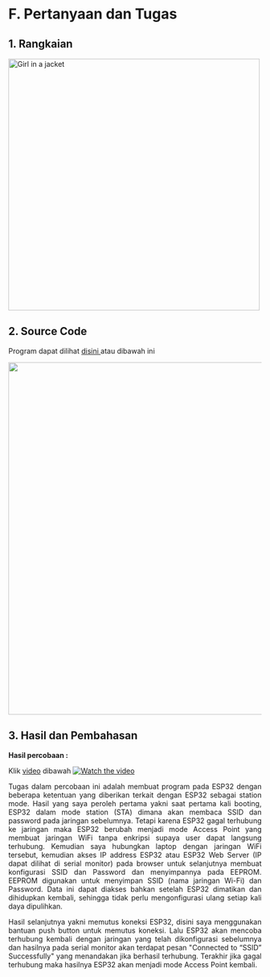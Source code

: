 # F. Pertanyaan dan Tugas

## 1. Rangkaian

<img src="https://github.com/brianrahma/brian-system-embedded/assets/82065700/3876402d-90d7-48ed-95bc-ce86d775035d" alt="Girl in a jacket" width="500">

## 2. Source Code

Program dapat dilihat <a href="https://github.com/brianrahma/brian-system-embedded/blob/master/jobsheet%203/f.%20pertanyaan%20dan%20tugas/program/TUGAS_REAL.ino"> disini </a> atau dibawah ini

<img src="https://github.com/brianrahma/brian-system-embedded/assets/82065700/daf94508-9387-4c6a-94b2-00f460a3c868" width="700">

## 3. Hasil dan Pembahasan

 **Hasil percobaan :**
 
 Klik <a href="https://www.youtube.com/watch?v=lyHdP0j-NWQ">video</a> dibawah
[![Watch the video](https://img.youtube.com/vi/lyHdP0j-NWQ/maxresdefault.jpg)](https://www.youtube.com/watch?v=lyHdP0j-NWQ)

 
 <p align="justify">Tugas dalam percobaan ini adalah membuat program pada ESP32 dengan beberapa ketentuan yang diberikan terkait dengan ESP32 sebagai station mode. Hasil yang saya peroleh pertama yakni saat pertama kali booting, ESP32 dalam mode station (STA) dimana akan membaca SSID dan password pada jaringan sebelumnya. Tetapi karena ESP32 gagal terhubung ke jaringan maka ESP32 berubah menjadi mode Access Point yang membuat jaringan WiFi tanpa enkripsi supaya user dapat langsung terhubung. Kemudian saya hubungkan laptop dengan jaringan WiFi tersebut, kemudian akses IP address ESP32 atau ESP32 Web Server (IP dapat dilihat di serial monitor) pada browser untuk selanjutnya membuat konfigurasi SSID dan Password dan menyimpannya pada EEPROM. EEPROM digunakan untuk menyimpan SSID (nama jaringan Wi-Fi) dan Password. Data ini dapat diakses bahkan setelah ESP32 dimatikan dan dihidupkan kembali, sehingga tidak perlu mengonfigurasi ulang setiap kali daya dipulihkan.
  
  <p align="justify">Hasil selanjutnya yakni memutus koneksi ESP32, disini saya menggunakan bantuan push button untuk memutus koneksi. Lalu ESP32 akan mencoba terhubung kembali dengan jaringan yang telah dikonfigurasi sebelumnya dan hasilnya pada serial monitor akan terdapat pesan "Connected to “SSID” Successfully" yang menandakan jika berhasil terhubung. Terakhir jika gagal terhubung maka hasilnya ESP32 akan menjadi mode Access Point kembali.
